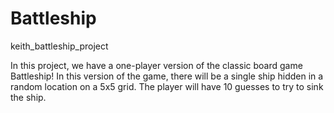 # Battleship
keith_battleship_project

In this project, we have a one-player version of the classic board game Battleship!
In this version of the game, there will be a single ship hidden in a random location on
a 5x5 grid. The player will have 10 guesses to try to sink the ship.
